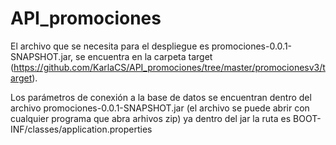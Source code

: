 # API_promociones

El archivo que se necesita para el despliegue es promociones-0.0.1-SNAPSHOT.jar, 
se encuentra en la carpeta target (https://github.com/KarlaCS/API_promociones/tree/master/promocionesv3/target).

Los parámetros de conexión a la base de datos se encuentran dentro del archivo
promociones-0.0.1-SNAPSHOT.jar (el archivo se puede abrir con cualquier programa que abra arhivos zip)
ya dentro del jar la ruta es BOOT-INF/classes/application.properties